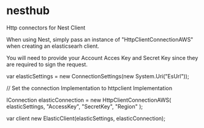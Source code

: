 # nesthub
Http connectors for Nest Client



When using Nest, simply pass an instance of "HttpClientConnectionAWS" when creating an elasticsearh client.

You will need to provide your Account Acces Key and Secret Key since they are required to sign the request.

var elasticSettings = new ConnectionSettings(new System.Uri("EsUrl"));

// Set the connection Implementation to httpclient Implementation

IConnection elasticConnection = new HttpClientConnectionAWS( elasticSettings, "AccessKey", "SecretKey", "Region" );

var client new ElasticClient(elasticSettings, elasticConnection);
